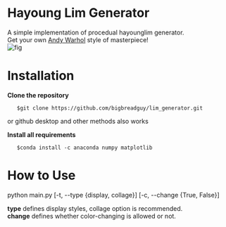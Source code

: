 # Hayoung Lim Generator
 A simple implementation of procedual hayounglim generator.</br>
 Get your own [Andy Warhol](https://en.wikipedia.org/wiki/Andy_Warhol) style of masterpiece!</br>
 ![fig](https://user-images.githubusercontent.com/50568142/93615296-2ece9c80-fa0e-11ea-9a4d-e957e5a89d55.png)

# Installation
 **Clone the repository**
 ```
    $git clone https://github.com/bigbreadguy/lim_generator.git
 ```
 or github desktop and other methods also works

 **Install all requirements**
 ```
    $conda install -c anaconda numpy matplotlib
 ```

# How to Use
 python main.py [-t, --type {display, collage}] [-c, --change {True, False}]</br>
 
 **type** defines display styles, collage option is recommended.</br>
 **change** defines whether color-changing is allowed or not.</br>
 
 
